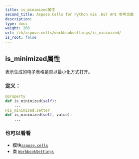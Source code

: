 ```yaml
---
title: is_minimized属性
second_title: Aspose.Cells for Python via .NET API 参考文献
description:
type: docs
weight: 260
url: /zh/aspose.cells/workbooksettings/is_minimized/
is_root: false
---
```

## is_minimized属性

表示生成的电子表格是否以最小化方式打开。
### 定义：
```python
@property
def is_minimized(self):
    ...
@is_minimized.setter
def is_minimized(self, value):
    ...
```

### 也可以看看
* 模块[`aspose.cells`](../../)
* 类 [`WorkbookSettings`](/cells/python-net/zh/aspose.cells/workbooksettings)
